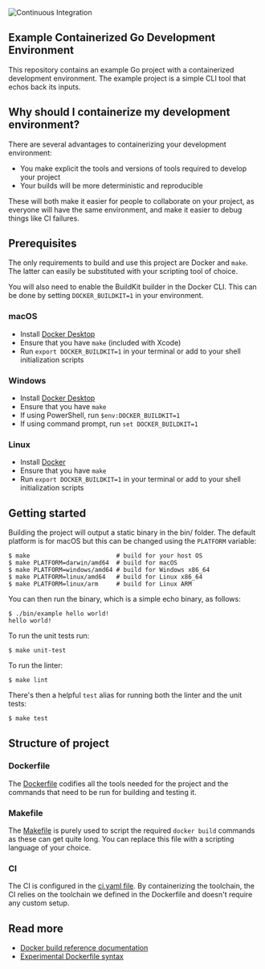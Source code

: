 ![Continuous Integration](https://github.com/chris-crone/containerized-go-dev/workflows/Continuous%20Integration/badge.svg)

Example Containerized Go Development Environment
------------------------------------------------

This repository contains an example Go project with a containerized development
environment. The example project is a simple CLI tool that echos back its
inputs.

## Why should I containerize my development environment?

There are several advantages to containerizing your development environment:
* You make explicit the tools and versions of tools required to develop your
  project
* Your builds will be more deterministic and reproducible

These will both make it easier for people to collaborate on your project, as
everyone will have the same environment, and make it easier to debug things like
CI failures.

## Prerequisites

The only requirements to build and use this project are Docker and `make`. The
latter can easily be substituted with your scripting tool of choice.

You will also need to enable the BuildKit builder in the Docker CLI. This can be
done by setting `DOCKER_BUILDKIT=1` in your environment.

### macOS

* Install [Docker Desktop](https://www.docker.com/products/docker-desktop)
* Ensure that you have `make` (included with Xcode)
* Run `export DOCKER_BUILDKIT=1` in your terminal or add to your shell
  initialization scripts

### Windows

* Install [Docker Desktop](https://www.docker.com/products/docker-desktop)
* Ensure that you have `make`
* If using PowerShell, run `$env:DOCKER_BUILDKIT=1`
* If using command prompt, run `set DOCKER_BUILDKIT=1`

### Linux

* Install [Docker](https://docs.docker.com/engine/install/)
* Ensure that you have `make`
* Run `export DOCKER_BUILDKIT=1` in your terminal or add to your shell
  initialization scripts

## Getting started

Building the project will output a static binary in the bin/ folder. The
default platform is for macOS but this can be changed using the `PLATFORM` variable:
```console
$ make                        # build for your host OS
$ make PLATFORM=darwin/amd64  # build for macOS
$ make PLATFORM=windows/amd64 # build for Windows x86_64
$ make PLATFORM=linux/amd64   # build for Linux x86_64
$ make PLATFORM=linux/arm     # build for Linux ARM
```

You can then run the binary, which is a simple echo binary, as follows:
```console
$ ./bin/example hello world!
hello world!
```

To run the unit tests run:
```console
$ make unit-test
```

To run the linter:
```console
$ make lint
```

There's then a helpful `test` alias for running both the linter and the unit
tests:
```console
$ make test
```

## Structure of project

### Dockerfile

The [Dockerfile](./Dockerfile) codifies all the tools needed for the project
and the commands that need to be run for building and testing it.

### Makefile

The [Makefile](./Makefile) is purely used to script the required `docker build`
commands as these can get quite long. You can replace this file with a scripting
language of your choice.

### CI

The CI is configured in the [ci.yaml file](./.github/workflows/ci.yaml). By
containerizing the toolchain, the CI relies on the toolchain we defined in the
Dockerfile and doesn't require any custom setup.

## Read more

* [Docker build reference documentation](https://docs.docker.com/engine/reference/commandline/build/)
* [Experimental Dockerfile syntax](https://github.com/moby/buildkit/blob/master/frontend/dockerfile/docs/experimental.md)
